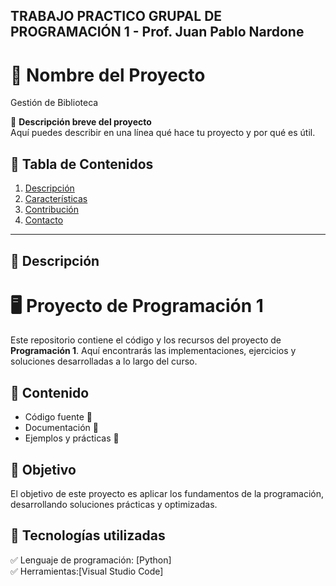 ## TRABAJO PRACTICO GRUPAL DE PROGRAMACIÓN 1 - Prof. Juan Pablo Nardone
# 🚀 Nombre del Proyecto

Gestión de Biblioteca

📌 **Descripción breve del proyecto**  
Aquí puedes describir en una línea qué hace tu proyecto y por qué es útil.  

## 📖 Tabla de Contenidos
1. [Descripción](#descripción)
2. [Características](#características)
3. [Contribución](#contribución)
4. [Contacto](#contacto)

---

## 📜 Descripción  
# 🖥️ Proyecto de Programación 1

Este repositorio contiene el código y los recursos del proyecto de **Programación 1**. Aquí encontrarás las implementaciones, ejercicios y soluciones desarrolladas a lo largo del curso.  

## 📌 Contenido  
- Código fuente 📂  
- Documentación 📖  
- Ejemplos y prácticas 📝  

## 🚀 Objetivo  
El objetivo de este proyecto es aplicar los fundamentos de la programación, desarrollando soluciones prácticas y optimizadas.  

## 📄 Tecnologías utilizadas  
✅ Lenguaje de programación: [Python]  
✅ Herramientas:[Visual Studio Code]  

